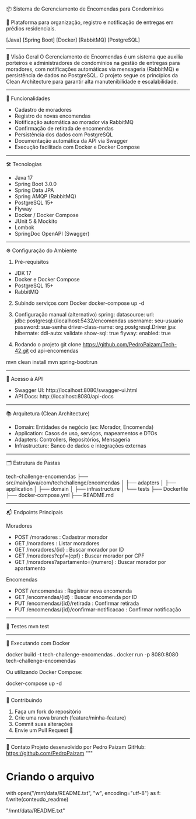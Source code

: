 📦 Sistema de Gerenciamento de Encomendas para Condomínios

🏢 Plataforma para organização, registro e notificação de entregas em prédios residenciais.

[Java] [Spring Boot] [Docker] [RabbitMQ] [PostgreSQL]

---

📌 Visão Geral
O Gerenciamento de Encomendas é um sistema que auxilia porteiros e administradores de condomínios na gestão de entregas para moradores, com notificações automáticas via mensageria (RabbitMQ) e persistência de dados no PostgreSQL.
O projeto segue os princípios da Clean Architecture para garantir alta manutenibilidade e escalabilidade.

---

🚀 Funcionalidades
- Cadastro de moradores
- Registro de novas encomendas
- Notificação automática ao morador via RabbitMQ
- Confirmação de retirada de encomendas
- Persistência dos dados com PostgreSQL
- Documentação automática da API via Swagger
- Execução facilitada com Docker e Docker Compose

---

🛠 Tecnologias
- Java 17
- Spring Boot 3.0.0
- Spring Data JPA
- Spring AMQP (RabbitMQ)
- PostgreSQL 15+
- Flyway
- Docker / Docker Compose
- JUnit 5 & Mockito
- Lombok
- SpringDoc OpenAPI (Swagger)

---

⚙️ Configuração do Ambiente

1. Pré-requisitos
- JDK 17
- Docker e Docker Compose
- PostgreSQL 15+
- RabbitMQ

2. Subindo serviços com Docker
docker-compose up -d

3. Configuração manual (alternativo)
spring:
  datasource:
    url: jdbc:postgresql://localhost:5432/encomendas
    username: seu-usuario
    password: sua-senha
    driver-class-name: org.postgresql.Driver
  jpa:
    hibernate:
      ddl-auto: validate
    show-sql: true
  flyway:
    enabled: true

4. Rodando o projeto
git clone https://github.com/PedroPaizam/Tech-42.git
cd api-encomendas

mvn clean install
mvn spring-boot:run

---

📖 Acesso à API
- Swagger UI: http://localhost:8080/swagger-ui.html
- API Docs: http://localhost:8080/api-docs

---

📚 Arquitetura (Clean Architecture)

- Domain: Entidades de negócio (ex: Morador, Encomenda)
- Application: Casos de uso, serviços, mapeamentos e DTOs
- Adapters: Controllers, Repositórios, Mensageria
- Infrastructure: Banco de dados e integrações externas

---

🗂 Estrutura de Pastas

tech-challenge-encomendas
├── src/main/java/com/techchallenge/encomendas
│   ├── adapters
│   ├── application
│   ├── domain
│   ├── infrastructure
│   └── tests
├── Dockerfile
├── docker-compose.yml
├── README.md

---

📬 Endpoints Principais

Moradores
- POST /moradores : Cadastrar morador
- GET /moradores : Listar moradores
- GET /moradores/{id} : Buscar morador por ID
- GET /moradores?cpf={cpf} : Buscar morador por CPF
- GET /moradores?apartamento={numero} : Buscar morador por apartamento

Encomendas
- POST /encomendas : Registrar nova encomenda
- GET /encomendas/{id} : Buscar encomenda por ID
- PUT /encomendas/{id}/retirada : Confirmar retirada
- PUT /encomendas/{id}/confirmar-notificacao : Confirmar notificação

---

🧪 Testes
mvn test

---

🐳 Executando com Docker

docker build -t tech-challenge-encomendas .
docker run -p 8080:8080 tech-challenge-encomendas

Ou utilizando Docker Compose:

docker-compose up -d

---

🤝 Contribuindo
1. Faça um fork do repositório
2. Crie uma nova branch (feature/minha-feature)
3. Commit suas alterações
4. Envie um Pull Request 🚀

---

📣 Contato
Projeto desenvolvido por Pedro Paizam
GitHub: https://github.com/PedroPaizam
"""

# Criando o arquivo
with open("/mnt/data/README.txt", "w", encoding="utf-8") as f:
    f.write(conteudo_readme)

"/mnt/data/README.txt"

